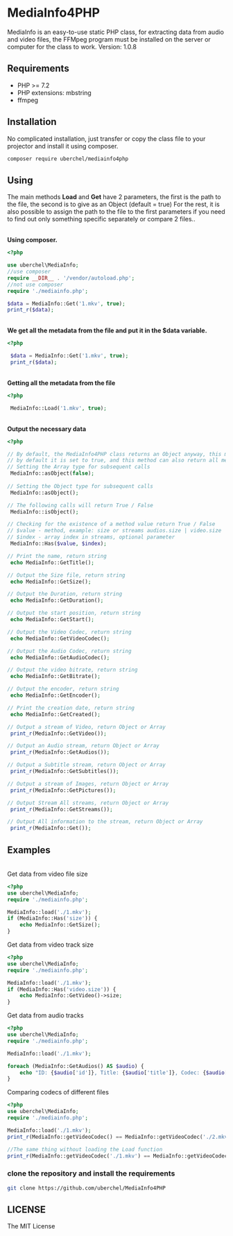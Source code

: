# MediaInfo4PHP
MediaInfo is an easy-to-use static PHP class, for extracting data from audio and video files, the FFMpeg program must be installed on the server or computer for the class to work.
Version: 1.0.8

## Requirements
- PHP >= 7.2
- PHP extensions: mbstring
- ffmpeg

## Installation
No complicated installation, just transfer or copy the class file to your projector and install it using composer.

```bash
composer require uberchel/mediainfo4php
```

## Using
The main methods **Load** and **Get** have 2 parameters, the first is the path to the file, the second is to give as an Object (default = true)
For the rest, it is also possible to assign the path to the file to the first parameters if you need to find out only something specific separately or compare 2 files..

\
**Using composer.**
```php
<?php

use uberchel\MediaInfo;
//use composer
require __DIR__ . '/vendor/autoload.php';
//not use composer
require './mediainfo.php';

$data = MediaInfo::Get('1.mkv', true);
print_r($data);

```

\
**We get all the metadata from the file and put it in the $data variable.**
```php
<?php

 $data = MediaInfo::Get('1.mkv', true);
 print_r($data);

```
\
**Getting all the metadata from the file**
```php
<?php

 MediaInfo::Load('1.mkv', true);

```
\
**Output the necessary data**
```php
<?php

// By default, the MediaInfo4PHP class returns an Object anyway, this method supports a Boolean attribute,
// by default it is set to true, and this method can also return all metadata in the selected type.
// Setting the Array type for subsequent calls
 MediaInfo::asObject(false);
 
// Setting the Object type for subsequent calls
 MediaInfo::asObject();

// The following calls will return True / False
 MediaInfo::isObject();

// Checking for the existence of a method value return True / False
// $value - method, example: size or streams audios.size | video.size
// $index - array index in streams, optional parameter
 MediaInfo::Has($value, $index);

// Print the name, return string
 echo MediaInfo::GetTitle();

// Output the Size file, return string
 echo MediaInfo::GetSize();

// Output the Duration, return string
 echo MediaInfo::GetDuration();

// Output the start position, return string
 echo MediaInfo::GetStart();

// Output the Video Codec, return string
 echo MediaInfo::GetVideoCodec();

// Output the Audio Codec, return string
 echo MediaInfo::GetAudioCodec();

// Output the video bitrate, return string
 echo MediaInfo::GetBitrate();

// Output the encoder, return string
 echo MediaInfo::GetEncoder();

// Print the creation date, return string
 echo MediaInfo::GetCreated();

// Output a stream of Video, return Object or Array
 print_r(MediaInfo::GetVideo());

// Output an Audio stream, return Object or Array
 print_r(MediaInfo::GetAudios());

// Output a Subtitle stream, return Object or Array
 print_r(MediaInfo::GetSubtitles());

// Output a stream of Images, return Object or Array
 print_r(MediaInfo::GetPictures());

// Output Stream All streams, return Object or Array
 print_r(MediaInfo::GetStreams());

// Output All information to the stream, return Object or Array
 print_r(MediaInfo::Get());
```

## Examples
\
Get data from video file size
```php
<?php
use uberchel\MediaInfo;
require './mediainfo.php';

MediaInfo::load('./1.mkv');
if (MediaInfo::Has('size')) {
    echo MediaInfo::GetSize();
}
```

Get data from video track size
```php
<?php
use uberchel\MediaInfo;
require './mediainfo.php';

MediaInfo::load('./1.mkv');
if (MediaInfo::Has('video.size')) {
    echo MediaInfo::GetVideo()->size;
}
```

Get data from audio tracks
```php
<?php
use uberchel\MediaInfo;
require './mediainfo.php';

MediaInfo::load('./1.mkv');

foreach (MediaInfo::GetAudios() AS $audio) {
    echo "ID: {$audio['id']}, Title: {$audio['title']}, Codec: {$audio['codec']}";
}

```

Comparing codecs of different files
```php
<?php
use uberchel\MediaInfo;
require './mediainfo.php';

MediaInfo::load('./1.mkv');
print_r(MediaInfo::getVideoCodec() == MediaInfo::getVideoCodec('./2.mkv'));

//The same thing without loading the Load function
print_r(MediaInfo::getVideoCodec('./1.mkv') == MediaInfo::getVideoCodec('./2.mkv'));

```

### clone the repository and install the requirements
```bash
git clone https://github.com/uberchel/MediaInfo4PHP
```

## LICENSE
The MIT License
